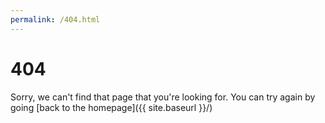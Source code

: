 ```yaml
---
permalink: /404.html
---
```


# 404

Sorry, we can't find that page that you're looking for. You can try again by going [back to the homepage]({{ site.baseurl }}/)